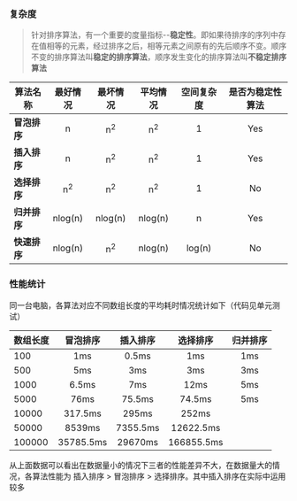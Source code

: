 ### 复杂度

> 针对排序算法，有一个重要的度量指标--**稳定性**。即如果待排序的序列中存在值相等的元素，经过排序之后，相等元素之间原有的先后顺序不变。顺序不变的排序算法叫**稳定的排序算法**，顺序发生变化的排序算法叫**不稳定排序算法**

| 算法名称               | 最好情况        | 最坏情况             | 平均情况             | 空间复杂度  | 是否为稳定性算法 | 
| --------------------- | :-------------: | :-----------------: | :-----------------: | :-------:  | :-------------:|
| **冒泡排序**           | n               | n<sup>2</sup>       | n<sup>2</sup>       | 1          | Yes            | 
| **插入排序**           | n               | n<sup>2</sup>       | n<sup>2</sup>       | 1          | Yes            | 
| **选择排序**           | n<sup>2</sup>   | n<sup>2</sup>      | n<sup>2</sup>        | 1           | No            |
| **归并排序**           | nlog(n)         | nlog(n)            | nlog(n)              | n           | Yes           |
| **快速排序**           | nlog(n)         | n<sup>2</sup>      | nlog(n)              | log(n)      | No            |

### 性能统计

同一台电脑，各算法对应不同数组长度的平均耗时情况统计如下（代码见单元测试）

| 数组长度               | 冒泡排序        | 插入排序             | 选择排序             | 归并排序            |
| --------------------- | :-------------: | :-----------------: | :-----------------: | :-----------------:|
| 100                   | 1ms             | 0.5ms               | 1ms                 | 1ms                | 
| 500                   | 5ms             | 3ms                 | 3ms                 | 3ms                | 
| 1000                  | 6.5ms           | 7ms                 | 12ms                | 5ms                | 
| 5000                  | 76ms            | 75.5ms              | 74.5ms              | 5ms                |
| 10000                 | 317.5ms         | 295ms               | 252ms               | 
| 50000                 | 8539ms          | 7355.5ms            | 12622.5ms           | 
| 100000                | 35785.5ms       | 29670ms             | 166855.5ms          | 

从上面数据可以看出在数据量小的情况下三者的性能差异不大，在数据量大的情况，各算法性能为 插入排序 > 冒泡排序 > 选择排序。其中插入排序在实际中运用较多